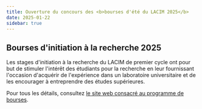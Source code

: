 ```yaml
---
title: Ouverture du concours des <b>bourses d'été du LACIM 2025</b>
date: 2025-01-22
sidebar: true
---
```


## Bourses d'initiation à la recherche 2025

Les stages d'initiation à la recherche du LACIM de premier cycle ont pour but
de stimuler l'intérêt des étudiants pour la recherche en leur fournissant
l'occasion d'acquérir de l'expérience dans un laboratoire universitaire et de
les encourager à entreprendre des études supérieures.

Pour tous les détails, consultez [le site web consacré au programme de
bourses](/fr/bourses_ete/).

